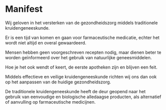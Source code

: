 # Manifest

Wij geloven in het versterken van de gezondheidszorg middels traditionele kruidengeneeskunde.

Er is een tijd van komen en gaan voor farmaceutische medicatie, echter het wordt niet altijd en overal gewaardeerd.

Mensen hebben geen voorgeschreven recepten nodig, maar dienen beter te worden geïnformeerd over het gebruik van natuurlijke geneesmiddelen.

Hoe je het ook wendt of keert, de eerste apotheken zijn en blijven een feit.

Middels effectieve en veilige kruidengeneeskunde richten wij ons dan ook op het aanpassen van de huidige gezondheidszorg. 

De traditionele kruidengeneeskunde heeft de deur geopend naar het gebruik van eenvoudige en biologische alledaagse producten, als alternatief of aanvulling op farmaceutische medicijnen. 
